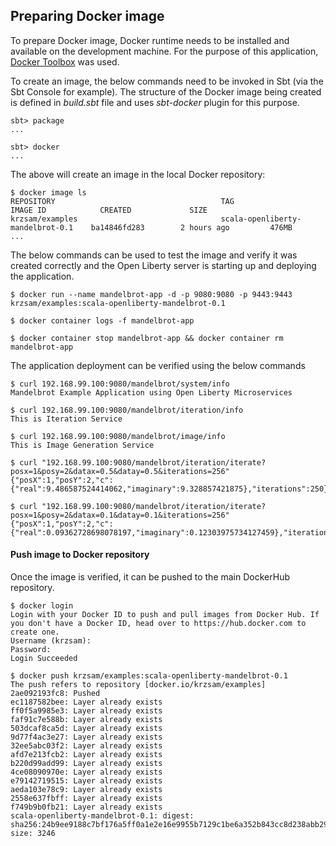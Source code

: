 ## Preparing Docker image

To prepare Docker image, Docker runtime needs to be installed and available on the development machine.
For the purpose of this application, [Docker Toolbox](https://docs.docker.com/toolbox/overview/) was used.

To create an image,  the below commands need to be invoked in Sbt (via the Sbt Console for example). The structure of the Docker image being
created is defined in *build.sbt* file and uses *sbt-docker* plugin for this purpose.
```
sbt> package
...

sbt> docker
...
```

The above will create an image in the local Docker repository:

```
$ docker image ls
REPOSITORY                                     TAG                                 IMAGE ID            CREATED             SIZE
krzsam/examples                                scala-openliberty-mandelbrot-0.1    ba14846fd283        2 hours ago         476MB
...
```

The below commands can be used to test the image and verify it was created correctly and the Open Liberty server is starting up
and deploying the application.

```
$ docker run --name mandelbrot-app -d -p 9080:9080 -p 9443:9443 krzsam/examples:scala-openliberty-mandelbrot-0.1

$ docker container logs -f mandelbrot-app
 
$ docker container stop mandelbrot-app && docker container rm mandelbrot-app
```

The application deployment can be verified using the below commands

```
$ curl 192.168.99.100:9080/mandelbrot/system/info
Mandelbrot Example Application using Open Liberty Microservices

$ curl 192.168.99.100:9080/mandelbrot/iteration/info
This is Iteration Service

$ curl 192.168.99.100:9080/mandelbrot/image/info
This is Image Generation Service

$ curl "192.168.99.100:9080/mandelbrot/iteration/iterate?posx=1&posy=2&datax=0.5&datay=0.5&iterations=256"
{"posX":1,"posY":2,"c":{"real":9.486587524414062,"imaginary":9.328857421875},"iterations":250}

$ curl "192.168.99.100:9080/mandelbrot/iteration/iterate?posx=1&posy=2&datax=0.1&datay=0.1&iterations=256"
{"posX":1,"posY":2,"c":{"real":0.09362728698078197,"imaginary":0.12303975734127459},"iterations":0}
```

#### Push image to Docker repository

Once the image is verified, it can be pushed to the main DockerHub repository.

```
$ docker login
Login with your Docker ID to push and pull images from Docker Hub. If you don't have a Docker ID, head over to https://hub.docker.com to create one.
Username (krzsam):
Password:
Login Succeeded

$ docker push krzsam/examples:scala-openliberty-mandelbrot-0.1
The push refers to repository [docker.io/krzsam/examples]
2ae092193fc8: Pushed                                                                                             
ec1187582bee: Layer already exists                                                                               
ff0f5a9985e3: Layer already exists                                                                               
faf91c7e588b: Layer already exists                                                                               
503dcaf8ca5d: Layer already exists                                                                               
9d77f4ac3e27: Layer already exists                                                                               
32ee5abc03f2: Layer already exists                                                                               
afd7e213fcb2: Layer already exists                                                                               
b220d99add99: Layer already exists                                                                               
4ce08090970e: Layer already exists                                                                               
e79142719515: Layer already exists                                                                               
aeda103e78c9: Layer already exists                                                                               
2558e637fbff: Layer already exists                                                                               
f749b9b0fb21: Layer already exists                                                                               
scala-openliberty-mandelbrot-0.1: digest: sha256:24b9ee9188c7bf176a5ff0a1e2e16e9955b7129c1be6a352b843cc8d238abb29 size: 3246
```